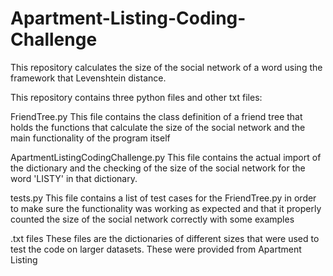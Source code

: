 # Apartment-Listing-Coding-Challenge
This repository calculates the size of the social network of a word using the framework that Levenshtein distance.

This repository contains three python files and other txt files:

FriendTree.py
This file contains the class definition of a friend tree that holds the functions that calculate the size of the social network and the main functionality of the program itself

ApartmentListingCodingChallenge.py
This file contains the actual import of the dictionary and the checking of the size of the social network for the word 'LISTY' in that dictionary.

tests.py
This file contains a list of test cases for the FriendTree.py in order to make sure the functionality was working as expected and that it properly counted the size of the social network correctly with some examples

.txt files
These files are the dictionaries of different sizes that were used to test the code on larger datasets. These were provided from Apartment Listing
